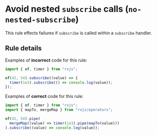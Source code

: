 # Avoid nested `subscribe` calls (`no-nested-subscribe`)

This rule effects failures if `subscribe` is called within a `subscribe` handler.

## Rule details

Examples of **incorrect** code for this rule:

```ts
import { of, timer } from "rxjs";

of(42, 54).subscribe((value) => {
  timer(1e3).subscribe(() => console.log(value));
});
```

Examples of **correct** code for this rule:

```ts
import { of, timer } from "rxjs";
import { mapTo, mergeMap } from "rxjs/operators";

of(42, 54).pipe(
  mergeMap((value) => timer(1e3).pipe(mapTo(value)))
).subscribe((value) => console.log(value));
```
